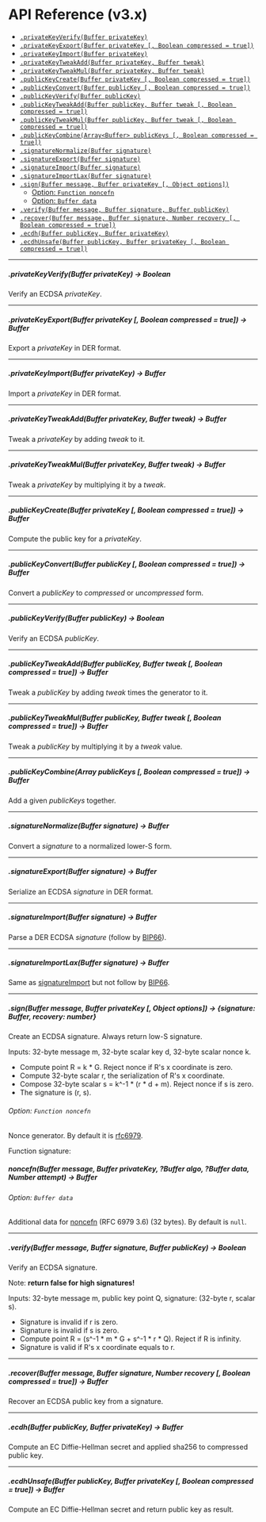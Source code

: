 # API Reference (v3.x)

- [`.privateKeyVerify(Buffer privateKey)`](#privatekeyverifybuffer-privatekey---boolean)
- [`.privateKeyExport(Buffer privateKey [, Boolean compressed = true])`](#privatekeyexportbuffer-privatekey--boolean-compressed--true---buffer)
- [`.privateKeyImport(Buffer privateKey)`](#privatekeyimportbuffer-privatekey---buffer)
- [`.privateKeyTweakAdd(Buffer privateKey, Buffer tweak)`](#privatekeytweakaddbuffer-privatekey-buffer-tweak---buffer)
- [`.privateKeyTweakMul(Buffer privateKey, Buffer tweak)`](#privatekeytweakmulbuffer-privatekey-buffer-tweak---buffer)
- [`.publicKeyCreate(Buffer privateKey [, Boolean compressed = true])`](#publickeycreatebuffer-privatekey--boolean-compressed--true---buffer)
- [`.publicKeyConvert(Buffer publicKey [, Boolean compressed = true])`](#publickeyconvertbuffer-publickey--boolean-compressed--true---buffer)
- [`.publicKeyVerify(Buffer publicKey)`](#publickeyverifybuffer-publickey---boolean)
- [`.publicKeyTweakAdd(Buffer publicKey, Buffer tweak [, Boolean compressed = true])`](#publickeytweakaddbuffer-publickey-buffer-tweak--boolean-compressed--true---buffer)
- [`.publicKeyTweakMul(Buffer publicKey, Buffer tweak [, Boolean compressed = true])`](#publickeytweakmulbuffer-publickey-buffer-tweak--boolean-compressed--true---buffer)
- [`.publicKeyCombine(Array<Buffer> publicKeys [, Boolean compressed = true])`](#publickeycombinearraybuffer-publickeys--boolean-compressed--true---buffer)
- [`.signatureNormalize(Buffer signature)`](#signaturenormalizebuffer-signature---buffer)
- [`.signatureExport(Buffer signature)`](#signatureexportbuffer-signature---buffer)
- [`.signatureImport(Buffer signature)`](#signatureimportbuffer-signature---buffer)
- [`.signatureImportLax(Buffer signature)`](#signatureimportlaxbuffer-signature---buffer)
- [`.sign(Buffer message, Buffer privateKey [, Object options])`](#signbuffer-message-buffer-privatekey--object-options---signature-buffer-recovery-number)
  - [Option: `Function noncefn`](#option-function-noncefn)
  - [Option: `Buffer data`](#option-buffer-data)
- [`.verify(Buffer message, Buffer signature, Buffer publicKey)`](#verifybuffer-message-buffer-signature-buffer-publickey---boolean)
- [`.recover(Buffer message, Buffer signature, Number recovery [, Boolean compressed = true])`](#recoverbuffer-message-buffer-signature-number-recovery--boolean-compressed--true---buffer)
- [`.ecdh(Buffer publicKey, Buffer privateKey)`](#ecdhbuffer-publickey-buffer-privatekey---buffer)
- [`.ecdhUnsafe(Buffer publicKey, Buffer privateKey [, Boolean compressed = true])`](#ecdhunsafebuffer-publickey-buffer-privatekey--boolean-compressed--true---buffer)

<hr>

##### .privateKeyVerify(Buffer privateKey) -> Boolean

Verify an ECDSA *privateKey*.

<hr>

##### .privateKeyExport(Buffer privateKey [, Boolean compressed = true]) -> Buffer

Export a *privateKey* in DER format.

<hr>

##### .privateKeyImport(Buffer privateKey) -> Buffer

Import a *privateKey* in DER format.

<hr>

##### .privateKeyTweakAdd(Buffer privateKey, Buffer tweak) -> Buffer

Tweak a *privateKey* by adding *tweak* to it.

<hr>

##### .privateKeyTweakMul(Buffer privateKey, Buffer tweak) -> Buffer

Tweak a *privateKey* by multiplying it by a *tweak*.

<hr>

##### .publicKeyCreate(Buffer privateKey [, Boolean compressed = true]) -> Buffer

Compute the public key for a *privateKey*.

<hr>

##### .publicKeyConvert(Buffer publicKey [, Boolean compressed = true]) -> Buffer

Convert a *publicKey* to *compressed* or *uncompressed* form.

<hr>

##### .publicKeyVerify(Buffer publicKey) -> Boolean

Verify an ECDSA *publicKey*.

<hr>

##### .publicKeyTweakAdd(Buffer publicKey, Buffer tweak [, Boolean compressed = true]) -> Buffer

Tweak a *publicKey* by adding *tweak* times the generator to it.

<hr>

##### .publicKeyTweakMul(Buffer publicKey, Buffer tweak [, Boolean compressed = true]) -> Buffer

Tweak a *publicKey* by multiplying it by a *tweak* value.

<hr>

##### .publicKeyCombine(Array<Buffer> publicKeys [, Boolean compressed = true]) -> Buffer

Add a given *publicKeys* together.

<hr>

##### .signatureNormalize(Buffer signature) -> Buffer

Convert a *signature* to a normalized lower-S form.

<hr>

##### .signatureExport(Buffer signature) -> Buffer

Serialize an ECDSA *signature* in DER format.

<hr>

##### .signatureImport(Buffer signature) -> Buffer

Parse a DER ECDSA *signature* (follow by [BIP66](https://github.com/bitcoin/bips/blob/master/bip-0066.mediawiki)).

<hr>

##### .signatureImportLax(Buffer signature) -> Buffer

Same as [signatureImport](#signatureimportbuffer-signature---buffer) but not follow by [BIP66](https://github.com/bitcoin/bips/blob/master/bip-0066.mediawiki).

<hr>

##### .sign(Buffer message, Buffer privateKey [, Object options]) -> {signature: Buffer, recovery: number}

Create an ECDSA signature. Always return low-S signature.

Inputs: 32-byte message m, 32-byte scalar key d, 32-byte scalar nonce k.

* Compute point R = k * G. Reject nonce if R's x coordinate is zero.
* Compute 32-byte scalar r, the serialization of R's x coordinate.
* Compose 32-byte scalar s = k^-1 \* (r \* d + m). Reject nonce if s is zero.
* The signature is (r, s).

###### Option: `Function noncefn`

Nonce generator. By default it is [rfc6979](https://tools.ietf.org/html/rfc6979).

Function signature:

##### noncefn(Buffer message, Buffer privateKey, ?Buffer algo, ?Buffer data, Number attempt) -> Buffer

###### Option: `Buffer data`

Additional data for [noncefn](#option-function-noncefn) (RFC 6979 3.6) (32 bytes). By default is `null`.

<hr>

##### .verify(Buffer message, Buffer signature, Buffer publicKey) -> Boolean

Verify an ECDSA signature.

Note: **return false for high signatures!**

Inputs: 32-byte message m, public key point Q, signature: (32-byte r, scalar s).

* Signature is invalid if r is zero.
* Signature is invalid if s is zero.
* Compute point R = (s^-1 \* m \* G + s^-1 \* r \* Q). Reject if R is infinity.
* Signature is valid if R's x coordinate equals to r.

<hr>

##### .recover(Buffer message, Buffer signature, Number recovery [, Boolean compressed = true]) -> Buffer

Recover an ECDSA public key from a signature.

<hr>

##### .ecdh(Buffer publicKey, Buffer privateKey) -> Buffer

Compute an EC Diffie-Hellman secret and applied sha256 to compressed public key.

<hr>

##### .ecdhUnsafe(Buffer publicKey, Buffer privateKey [, Boolean compressed = true]) -> Buffer

Compute an EC Diffie-Hellman secret and return public key as result.
